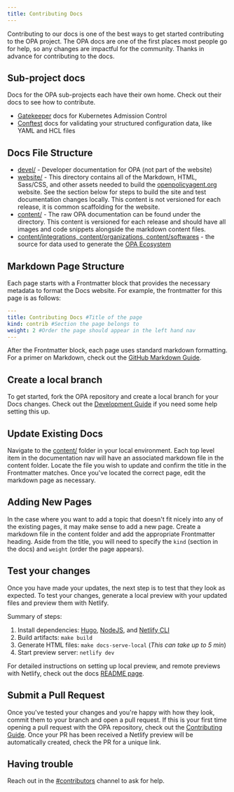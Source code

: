 ```yaml
---
title: Contributing Docs
---
```


Contributing to our docs is one of the best ways to get started contributing to the OPA project. The OPA docs are one of the first places most people go for help, so any changes are impactful for the community. Thanks in advance for contributing to the docs.

## Sub-project docs

Docs for the OPA sub-projects each have their own home. Check out their docs to see how to contribute.

- [Gatekeeper](https://open-policy-agent.github.io/gatekeeper/website/docs/) docs for Kubernetes Admission Control
- [Conftest](https://www.conftest.dev/) docs for validating your structured configuration data, like YAML and HCL files

## Docs File Structure

- [devel/](https://github.com/open-policy-agent/opa/blob/main/docs/devel) - Developer documentation for OPA (not part of the website)
- [website/](https://github.com/open-policy-agent/opa/blob/main/docs/website) - This directory contains all of the Markdown, HTML, Sass/CSS, and other assets needed to build the [openpolicyagent.org](https://openpolicyagent.org) website. See the section below for steps to build the site and test documentation changes locally. This content is not versioned for each release, it is common scaffolding for the website.
- [content/](https://github.com/open-policy-agent/opa/blob/main/docs/content) - The raw OPA documentation can be found under the directory. This content is versioned for each release and should have all images and code snippets alongside the markdown content files.
- [content/integrations, content/organizations, content/softwares](https://github.com/open-policy-agent/opa/blob/main/docs/content) - the source for data used to generate the [OPA Ecosystem](https://www.openpolicyagent.org/docs/latest/ecosystem/)

## Markdown Page Structure

Each page starts with a Frontmatter block that provides the necessary metadata to format the Docs website. For example, the frontmatter for this page is as follows:

```YAML
---
title: Contributing Docs #Title of the page
kind: contrib #Section the page belongs to
weight: 2 #Order the page should appear in the left hand nav
---
```

After the Frontmatter block, each page uses standard markdown formatting. For a primer on Markdown, check out the [GitHub Markdown Guide](https://docs.github.com/en/github/writing-on-github/getting-started-with-writing-and-formatting-on-github/basic-writing-and-formatting-syntax).

## Create a local branch

To get started, fork the OPA repository and create a local branch for your Docs changes. Check out the [Development Guide](./contrib-development/#fork-clone-create-a-branch) if you need some help setting this up.

## Update Existing Docs

Navigate to the [content/](https://github.com/open-policy-agent/opa/blob/main/docs/content) folder in your local environment. Each top level item in the documentation nav will have an associated markdown file in the content folder. Locate the file you wish to update and confirm the title in the Frontmatter matches. Once you've located the correct page, edit the markdown page as necessary.

## Adding New Pages

In the case where you want to add a topic that doesn't fit nicely into any of the existing pages, it may make sense to add a new page. Create a markdown file in the content folder and add the appropriate Frontmatter heading. Aside from the title, you will need to specify the `kind` (section in the docs) and `weight` (order the page appears).

## Test your changes

Once you have made your updates, the next step is to test that they look as expected. To test your changes, generate a local preview with your updated files and preview them with Netlify.

Summary of steps:

1. Install dependencies: [Hugo](https://github.com/open-policy-agent/opa/tree/main/docs#installing-hugo), [NodeJS](https://nodejs.org), and [Netlify CLI](https://www.netlify.com/products/dev/)
1. Build artifacts: `make build`
1. Generate HTML files: `make docs-serve-local` (_This can take up to 5 min_)
1. Start preview server: `netlify dev`

For detailed instructions on setting up local preview, and remote previews with Netlify, check out the docs [README page](https://github.com/open-policy-agent/opa/blob/main/docs/README.md#how-to-edit-and-test).

## Submit a Pull Request

Once you've tested your changes and you're happy with how they look, commit them to your branch and open a pull request. If this is your first time opening a pull request with the OPA repository, check out the [Contributing Guide](./contributing). Once your PR has been received a Netlify preview will be automatically created, check the PR for a unique link.

## Having trouble

Reach out in the [#contributors](https://openpolicyagent.slack.com/archives/C02L1TLPN59) channel to ask for help.
